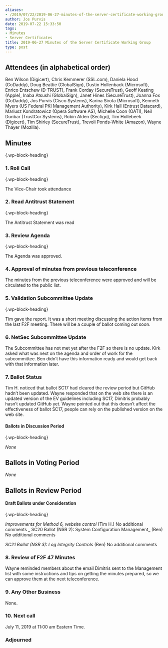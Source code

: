 ```yaml
---
aliases:
- /2019/07/22/2019-06-27-minutes-of-the-server-certificate-working-group/
author: Jos Purvis
date: 2019-07-22 15:33:50
tags:
- Minutes
- Server Certificates
title: 2019-06-27 Minutes of the Server Certificate Working Group
type: post
---
```


## Attendees (in alphabetical order)

Ben Wilson (Digicert), Chris Kemmerer (SSL.com), Daniela Hood (GoDaddy), Doug Beattie (GlobalSign), Dustin Hollenback (Microsoft), Enrico Entschew (D-TRUST), Frank Corday (SecureTrust), Geoff Keating (Apple), Inaba Atsushi (GlobalSign), Janet Hines (SecureTrust), Joanna Fox (GoDaddy), Jos Purvis (Cisco Systems), Karina Sirota (Microsoft), Kenneth Myers (US Federal PKI Management Authority), Kirk Hall (Entrust Datacard), Mariusz Kondratowicz (Opera Software AS), Michelle Coon (OATI), Neil Dunbar (TrustCor Systems), Robin Alden (Sectigo), Tim Hollebeek (Digicert), Tim Shirley (SecureTrust), Trevoli Ponds-White (Amazon), Wayne Thayer (Mozilla).

## Minutes

{.wp-block-heading}

### 1. Roll Call

{.wp-block-heading}

The Vice-Chair took attendance

### 2. Read Antitrust Statement

{.wp-block-heading}

The Antitrust Statement was read

### 3. Review Agenda

{.wp-block-heading}

The Agenda was approved.

### 4. Approval of minutes from previous teleconference

The minutes from the previous teleconference were approved and will be circulated to the public list.

### 5. Validation Subcommittee Update

{.wp-block-heading}

Tim gave the report. It was a short meeting discussing the action items from the last F2F meeting. There will be a couple of ballot coming out soon.

### 6. NetSec Subcommittee Update

The Subcommittee has not met yet after the F2F so there is no update. Kirk asked what was next on the agenda and order of work for the subcommittee. Ben didn’t have this information ready and would get back with that information later.

### 7. Ballot Status

Tim H. noticed that ballot SC17 had cleared the review period but GitHub hadn’t been updated. Wayne responded that on the web site there is an updated version of the EV guidelines including SC17, Dimitris probably hasn’t updated GitHub yet. Wayne pointed out that this doesn’t affect the effectiveness of ballot SC17, people can rely on the published version on the web site.

#### Ballots in Discussion Period

{.wp-block-heading}

_None_

## Ballots in Voting Period

_None_

## Ballots in Review Period

#### Draft Ballots under Consideration

{.wp-block-heading}

_Improvements for Method 6, website control_ (Tim H.)
No additional comments
\_
SC20 Ballot (NSR 2): System Configuration Management\_ (Ben)
No additional comments

_SC21 Ballot (NSR 3): Log Integrity Controls_ (Ben)
No additional comments

### 8. Review of F2F 47 Minutes

Wayne reminded members about the email Dimitris sent to the Management list with some instructions and tips on getting the minutes prepared, so we can approve them at the next teleconference.

### 9. Any Other Business

None.

### 10. Next call

July 11, 2019 at 11:00 am Eastern Time.

### Adjourned